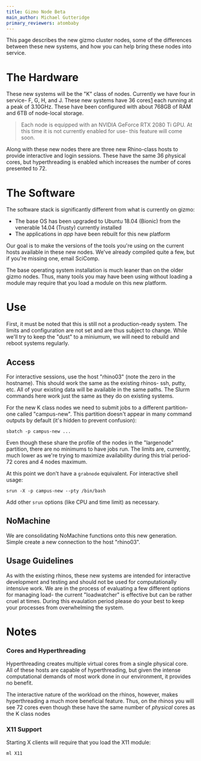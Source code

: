 ```yaml
---
title: Gizmo Node Beta
main_author: Michael Gutteridge
primary_reviewers: atombaby
---
```


This page describes the new gizmo cluster nodes, some of the differences
between these new systems, and how you can help bring these nodes into service.

# The Hardware

These new systems will be the "K" class of nodes.  Currently we have four in
service- F, G, H, and J.  These new systems have 36
cores[1](#cores-hyperthreading) each running at a peak of 3.10GHz.  These have
been configured with about 768GB of RAM and 6TB of node-local storage.

> Each node is equipped with an NVIDIA GeForce RTX 2080 Ti GPU.  At this time
> it is not currently enabled for use- this feature will come soon.

Along with these new nodes there are three new Rhino-class hosts to provide interactive and login sessions. These have the same 36 physical cores, but hyperthreading is enabled which increases the number of cores presented to 72.

# The Software

The software stack is significantly different from what is currently on gizmo:

 - The base OS has been upgraded to Ubuntu 18.04 (Bionic) from the
   venerable 14.04 (Trusty) currently installed
 - The applications in _app_ have been rebuilt for this new platform

Our goal is to make the versions of the tools you're using on the current hosts
available in these new nodes.  We've already compiled quite a few, but if
you're missing one, email SciComp.

The base operating system installation is much leaner than on the older gizmo
nodes.  Thus, many tools you may have been using without loading a module may
require that you load a module on this new platform.

# Use

First, it must be noted that this is still not a production-ready system.  The
limits and configuration are not set and are thus subject to change.  While
we'll try to keep the "dust" to a miniumum, we will need to rebuild and reboot
systems regularly.

## Access

For interactive sessions, use the host "rhino03" (note the zero in the
hostname).  This should work the same as the existing rhinos- ssh, putty, etc.
All of your existing data will be available in the same paths.  The Slurm
commands here work just the same as they do on existing systems.

For the new K class nodes we need to submit jobs to a different partition- one called "campus-new".  This partition doesn't appear in many command outputs by default (it's hidden to prevent confusion):

    sbatch -p campus-new ...

Even though these share the profile of the nodes in the "largenode" partition,
there are no minimums to have jobs run.  The limits are, currently, much lower
as we're trying to maximize availability during this trial period- 72 cores and 4 nodes maximum.

At this point we don't have a `grabnode` equivalent.  For interactive shell usage:

    srun -X -p campus-new --pty /bin/bash

Add other `srun` options (like CPU and time limit) as necessary.

## NoMachine

We are consolidating NoMachine functions onto this new generation.  Simple create a new connection to the host "rhino03".

## Usage Guidelines

As with the existing rhinos, these new systems are intended for interactive
development and testing and should not be used for computationally intensive
work.  We are in the process of evaluating a few different options for managing
load- the current "loadwatcher" is effective but can be rather cruel at times.
During this evaulation period please do your best to keep your processes from
overwhelming the system.

# Notes

### <a name="cores-hyperthreading"></a> Cores and Hyperthreading

Hyperthreading creates multiple virtual cores from a single physical core.  All
of these hosts are capable of hyperthreading, but given the intense
computational demands of most work done in our environment, it provides no
benefit.

The interactive nature of the workload on the rhinos, however, makes
hyperthreading a much more beneficial feature.  Thus, on the rhinos you will
see 72 cores even though these have the same number of _physical_ cores as the
K class nodes

### <a name="x11-support"></a>X11 Support

Starting X clients will require that you load the X11 module:

    ml X11

